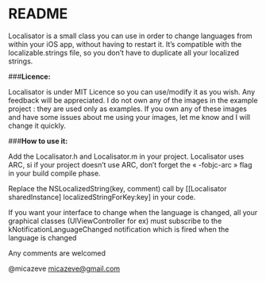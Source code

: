 # README

Localisator is a small class you can use in order to change languages from within your iOS app, without having to restart it. It’s compatible with the localizable.strings file, so you don’t have to duplicate all your localized strings.


###**Licence:**

Localisator is under MIT Licence so you can use/modify it as you wish. Any feedback will be appreciated.
I do not own any of the images in the example project : they are used only as examples. If you own any of these images and have some issues about me using your images, let me know and I will change it quickly.

###**How to use it:**

Add the Localisator.h and Localisator.m in your project. Localisator uses ARC, si if your project doesn’t use ARC, don’t forget the « -fobjc-arc » flag in your build compile phase.

Replace the NSLocalizedString(key, comment) call by  [[Localisator sharedInstance] localizedStringForKey:key] in your code.

If you want your interface to change when the language is changed, all your graphical classes (UIViewController for ex) must subscribe to the kNotificationLanguageChanged notification which is fired when the language is changed




Any comments are welcomed 

@micazeve
micazeve@gmail.com


